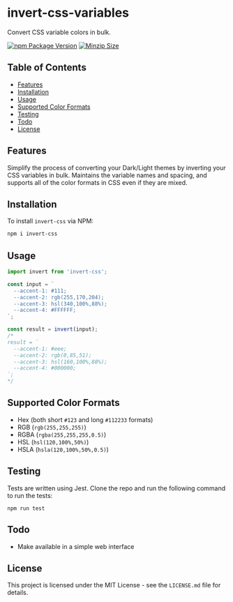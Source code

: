 # invert-css-variables

Convert CSS variable colors in bulk.

[![npm Package Version](https://img.shields.io/npm/v/invert-css)](https://www.npmjs.com/package/invert-css)
[![Minzip Size](https://img.shields.io/bundlephobia/minzip/invert-css)](https://www.npmjs.com/package/invert-css)

## Table of Contents

- [Features](#features)
- [Installation](#installation)
- [Usage](#usage)
- [Supported Color Formats](#supported-color-formats)
- [Testing](#testing)
- [Todo](#todo)
- [License](#license)

## Features

Simplify the process of converting your Dark/Light themes by inverting your CSS variables in bulk. Maintains the variable names and spacing, and supports all of the color formats in CSS even if they are mixed.


## Installation

To install `invert-css` via NPM:
 
```bash
npm i invert-css
```

## Usage

```javascript
import invert from 'invert-css';

const input = `
  --accent-1: #111;
  --accent-2: rgb(255,170,204);
  --accent-3: hsl(340,100%,88%);
  --accent-4: #FFFFFF;
`;

const result = invert(input);
/*
result = `
  --accent-1: #eee;
  --accent-2: rgb(0,85,51);
  --accent-3: hsl(160,100%,88%);
  --accent-4: #000000;
`;
*/
```

## Supported Color Formats

- Hex (both short `#123` and long `#112233` formats)
- RGB (`rgb(255,255,255)`)
- RGBA (`rgba(255,255,255,0.5)`)
- HSL (`hsl(120,100%,50%)`)
- HSLA (`hsla(120,100%,50%,0.5)`)

## Testing

Tests are written using Jest.
Clone the repo and run the following command to run the tests:

```
npm run test
```

## Todo

- Make available in a simple web interface

## License

This project is licensed under the MIT License - see the `LICENSE.md` file for details.
